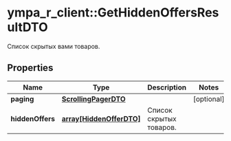 # ympa_r_client::GetHiddenOffersResultDTO

Список скрытых вами товаров. 

## Properties
Name | Type | Description | Notes
------------ | ------------- | ------------- | -------------
**paging** | [**ScrollingPagerDTO**](ScrollingPagerDTO.md) |  | [optional] 
**hiddenOffers** | [**array[HiddenOfferDTO]**](HiddenOfferDTO.md) | Список скрытых товаров. | 


